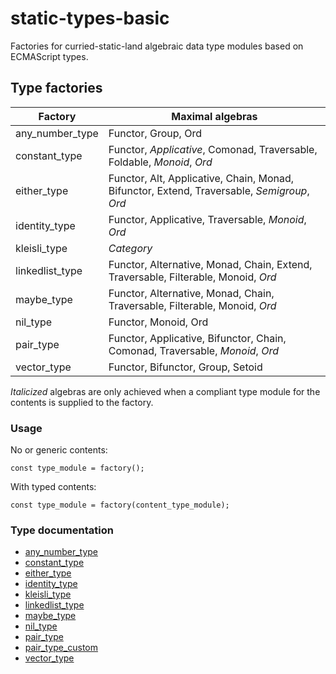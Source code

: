 # static-types-basic   
Factories for curried-static-land algebraic data type modules based on ECMAScript types.

## Type factories    
   
Factory | Maximal algebras
--------|------------------
any_number_type | Functor, Group, Ord
constant_type | Functor, *Applicative*, Comonad, Traversable, Foldable, *Monoid*, *Ord* 
either_type | Functor, Alt, Applicative, Chain, Monad, Bifunctor, Extend, Traversable, *Semigroup*, *Ord* 
identity_type | Functor, Applicative, Traversable, *Monoid*,  *Ord* 
kleisli_type | *Category*
linkedlist_type | Functor, Alternative, Monad, Chain, Extend, Traversable, Filterable, Monoid, *Ord*
maybe_type | Functor, Alternative, Monad, Chain, Traversable, Filterable, Monoid, *Ord*  
nil_type | Functor, Monoid, Ord
pair_type | Functor, Applicative, Bifunctor, Chain, Comonad, Traversable, *Monoid*, *Ord*
vector_type | Functor, Bifunctor, Group, Setoid

*Italicized* algebras are only achieved when a compliant type module for the contents is supplied to the factory.

### Usage

No or generic contents:
```
const type_module = factory();
```
    
With typed contents:
```
const type_module = factory(content_type_module);
```

### Type documentation
- [any_number_type](doc/Any_Number_Type.MD)
- [constant_type](doc/Constant_Type.MD)
- [either_type](doc/Either_Type.MD)
- [identity_type](doc/Identity_Type.MD)
- [kleisli_type](doc/Kleisli_Type.MD)
- [linkedlist_type](doc/LinkedList_Type.MD)
- [maybe_type](doc/Maybe_Type.MD)
- [nil_type](doc/Nil_Type.MD)
- [pair_type](doc/Pair_Type.MD)
- [pair_type_custom](doc/Pair_Type_Custom.MD)
- [vector_type](doc/Vector_Type.MD)